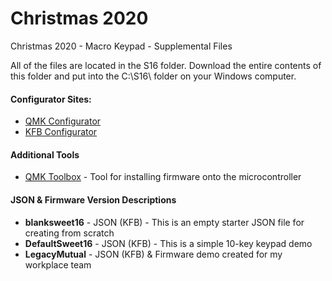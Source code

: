 # Christmas 2020
Christmas 2020 - Macro Keypad - Supplemental Files

All of the files are located in the S16 folder. Download the entire contents of this folder and put into the C:\S16\ folder on your Windows computer.

<h4>Configurator Sites:</h4>
<ul>
    <li><a href="https://config.qmk.fm/#/1upkeyboards/sweet16/v1/LAYOUT_ortho_4x4">QMK Configurator</a></li>
    <li><a href="https://kbfirmware.com/">KFB Configurator</a></li>
</ul>

<h4>Additional Tools</h4>
<ul>
    <li><a href="https://github.com/qmk/qmk_toolbox">QMK Toolbox</a> - Tool for installing firmware onto the microcontroller</li>
</ul>

<h4>JSON & Firmware Version Descriptions</h4>
<ul>
    <li><b>blanksweet16</b> - JSON (KFB) - This is an empty starter JSON file for creating from scratch</li>
    <li><b>DefaultSweet16</b> - JSON (KFB) - This is a simple 10-key keypad demo</li>
    <li><b>LegacyMutual</b> - JSON (KFB) & Firmware demo created for my workplace team</li>
</ul>